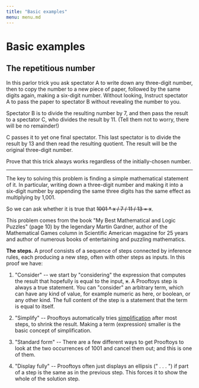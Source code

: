 ```yaml
---
title: "Basic examples"
menu: menu.md
---
```


# Basic examples

<a name=example id=example></a>
## The repetitious number

In this parlor trick you ask spectator A to write down any three-digit
number, then to copy the number to a new piece of paper, followed by
the same digits again, making a six-digit number.  Without looking,
Instruct spectator A to pass the paper to spectator B without
revealing the number to you.

Spectator B is to divide the resulting number by 7, and then pass the
result to a spectator C, who divides the result by 11. (Tell them not
to worry, there will be no remainder!)

C passes it to yet one final spectator.  This last spectator is to
divide the result by 13 and then read the resulting quotient.  The
result will be the original three-digit number.

Prove that this trick always works regardless of the initially-chosen
number.

<hr>

The key to solving this problem is finding a simple mathematical
statement of it.  In particular, writing down a three-digit number and
making it into a six-digit number by appending the same three digits
has the same effect as multiplying by 1,001.

So we can ask whether it is true that
<s>1001 * x / 7 / 11 / 13 = x</s>.

<div class="proof-editor mb-4" data-steps='
(steps
(1 consider (t ((((1001 * x) / 7) / 11) / 13)))
(2 simplifyFocalPart (s 1))
(3 arrangeTerm (s 2) (path "/right/right"))
(4 display (s 3))
)'></div>

This problem comes from the book "My Best Mathematical and Logic
Puzzles" (page 10) by the legendary Martin Gardner, author of the
Mathematical Games column in Scientific American magazine for 25 years
and author of numerous books of entertaining and puzzling mathematics.

**The steps.** A proof consists of a sequence of steps connected by
inference rules, each producing a new step, often with other steps as
inputs.  In this proof we have:

1. "Consider" -- we start by "considering" the expression that
   computes the result that hopefully is equal to the input, <s>x</s>.
   A Prooftoys step is always a true statement.  You can "consider" an
   arbitrary term, which can have any kind of value, for example
   numeric as here, or boolean, or any other kind.  The full content
   of the step is a statement that the term is equal to itself.
   
2.  "Simplify" -- Prooftoys automatically tries
    [simplification](/simplification/) after most steps, to shrink the
    result.  Making a term (expression) smaller is the basic concept
    of simplification.
	
3.  "Standard form" -- There are a few different ways to get Prooftoys
    to look at the two occurrences of 1001 and cancel them out; and
    this is one of them.
	
4.  "Display fully" -- Prooftoys often just displays an ellipsis ("
    . . . ") if part of a step is the same as in the previous step.
    This forces it to show the whole of the solution step.
